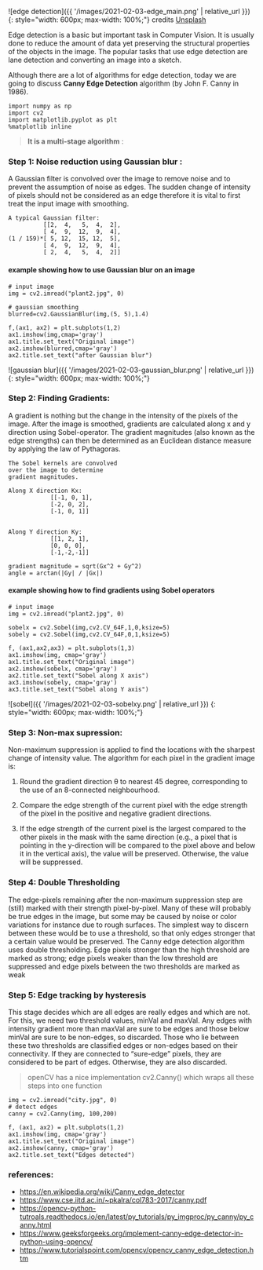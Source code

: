 ![edge detection]({{ '/images/2021-02-03-edge_main.png' | relative_url }})
{: style="width: 600px; max-width: 100%;"}
credits [Unsplash](https://unsplash.com/photos/fVzz6Fy4SbU)


Edge detection is a basic but important task in Computer Vision. It is usually done to reduce the amount of data yet preserving the structural properties of the objects in the image. The popular tasks that use edge detection are lane detection and converting an image into a sketch.

Although there are a lot of algorithms for edge detection, today we are going to discuss **Canny Edge Detection** algorithm (by John F. Canny in 1986).


```
import numpy as np
import cv2
import matplotlib.pyplot as plt
%matplotlib inline
```
> **It is a multi-stage algorithm** :

### Step 1: Noise reduction using Gaussian blur :

A Gaussian filter is convolved over the image to remove noise and to prevent the assumption of noise as edges. The sudden change of intensity of pixels should not be considered as an edge therefore it is vital to first treat the input image with smoothing.


```
A typical Gaussian filter: 
          [[2,  4,   5,  4,  2],
          [ 4,  9,  12,  9,  4],
(1 / 159)*[ 5, 12,  15, 12,  5],
          [ 4,  9,  12,  9,  4],
          [ 2,  4,   5,  4,  2]]
```

#### example showing how to use Gaussian blur on an image

```
# input image
img = cv2.imread("plant2.jpg", 0)

# gaussian smoothing
blurred=cv2.GaussianBlur(img,(5, 5),1.4) 

f,(ax1, ax2) = plt.subplots(1,2)
ax1.imshow(img,cmap='gray')
ax1.title.set_text("Original image")
ax2.imshow(blurred,cmap='gray')
ax2.title.set_text("after Gaussian blur")
```
![gaussian blur]({{ '/images/2021-02-03-gaussian_blur.png' | relative_url }})
{: style="width: 600px; max-width: 100%;"}

### Step 2: Finding Gradients:


A gradient is nothing but the change in the intensity of the pixels of the image. After the image is smoothed, gradients are calculated along x and y direction using Sobel-operator. The gradient magnitudes (also known as the edge strengths) can then be determined as an Euclidean distance measure by applying the law of Pythagoras.

```
The Sobel kernels are convolved 
over the image to determine 
gradient magnitudes.

Along X direction Kx:  
            [[-1, 0, 1],
            [-2, 0, 2],
            [-1, 0, 1]]
 

Along Y direction Ky:  
            [[1, 2, 1],
            [0, 0, 0],
            [-1,-2,-1]]

gradient magnitude = sqrt(Gx^2 + Gy^2)
angle = arctan(|Gy| / |Gx|)
```
#### example showing how to find gradients using Sobel operators

```
# input image
img = cv2.imread("plant2.jpg", 0)

sobelx = cv2.Sobel(img,cv2.CV_64F,1,0,ksize=5)
sobely = cv2.Sobel(img,cv2.CV_64F,0,1,ksize=5)

f, (ax1,ax2,ax3) = plt.subplots(1,3)
ax1.imshow(img, cmap='gray')
ax1.title.set_text("Original image")
ax2.imshow(sobelx, cmap='gray')
ax2.title.set_text("Sobel along X axis")
ax3.imshow(sobely, cmap='gray')
ax3.title.set_text("Sobel along Y axis")

```

![sobel]({{ '/images/2021-02-03-sobelxy.png' | relative_url }})
{: style="width: 600px; max-width: 100%;"}



### Step 3: Non-max supression:

Non-maximum suppression is applied to find the locations with the sharpest change of intensity value. The algorithm for each pixel in the gradient image is:

  1) Round the gradient direction θ to nearest 45 degree, corresponding to the use of an 8-connected neighbourhood.

  2) Compare the edge strength of the current pixel with the edge strength of the pixel in the positive and negative gradient directions.

  3) If the edge strength of the current pixel is the largest compared to the other pixels in the mask with the same direction (e.g., a pixel that is pointing in the y-direction will be compared to the pixel above and below it in the vertical axis), the value will be preserved. Otherwise, the value will be suppressed.


### Step 4: Double Thresholding


The edge-pixels remaining after the non-maximum suppression step are (still) marked with their strength pixel-by-pixel. Many of these will probably be true edges in the image, but some may be caused by noise or color variations for instance due to rough surfaces. The simplest way to discern between these would be to use a threshold, so that only edges stronger that a certain value would be preserved. The Canny edge detection algorithm uses double thresholding. Edge pixels stronger than the high threshold are marked as strong; edge pixels weaker than the low threshold are suppressed and edge pixels between the two thresholds are marked as weak

### Step 5: Edge tracking by hysteresis


This stage decides which are all edges are really edges and which are not. For this, we need two threshold values, minVal and maxVal. Any edges with intensity gradient more than maxVal are sure to be edges and those below minVal are sure to be non-edges, so discarded. Those who lie between these two thresholds are classified edges or non-edges based on their connectivity. If they are connected to “sure-edge” pixels, they are considered to be part of edges. Otherwise, they are also discarded.


> openCV has a nice implementation cv2.Canny() which wraps all these steps into one function

```
img = cv2.imread("city.jpg", 0)
# detect edges 
canny = cv2.Canny(img, 100,200)

f, (ax1, ax2) = plt.subplots(1,2)
ax1.imshow(img, cmap='gray')
ax1.title.set_text("Original image")
ax2.imshow(canny, cmap='gray')
ax2.title.set_text("Edges detected")
```

### references:

- https://en.wikipedia.org/wiki/Canny_edge_detector
- https://www.cse.iitd.ac.in/~pkalra/col783-2017/canny.pdf
- https://opencv-python-tutroals.readthedocs.io/en/latest/py_tutorials/py_imgproc/py_canny/py_canny.html
- https://www.geeksforgeeks.org/implement-canny-edge-detector-in-python-using-opencv/
- https://www.tutorialspoint.com/opencv/opencv_canny_edge_detection.htm
